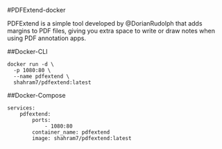 #PDFExtend-docker

PDFExtend is a simple tool developed by @DorianRudolph that adds margins to PDF files, giving you extra space to write or draw notes when using PDF annotation apps.

##Docker-CLI
```
docker run -d \
  -p 1080:80 \
  --name pdfextend \
  shahram7/pdfextend:latest
```

##Docker-Compose
```
services:
    pdfextend:
        ports:
            - 1080:80
        container_name: pdfextend
        image: shahram7/pdfextend:latest
```
